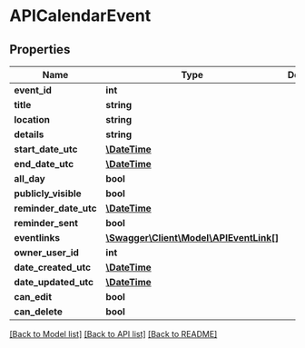 # APICalendarEvent

## Properties
Name | Type | Description | Notes
------------ | ------------- | ------------- | -------------
**event_id** | **int** |  | [optional] 
**title** | **string** |  | 
**location** | **string** |  | [optional] 
**details** | **string** |  | [optional] 
**start_date_utc** | [**\DateTime**](\DateTime.md) |  | 
**end_date_utc** | [**\DateTime**](\DateTime.md) |  | 
**all_day** | **bool** |  | [optional] 
**publicly_visible** | **bool** |  | [optional] 
**reminder_date_utc** | [**\DateTime**](\DateTime.md) |  | [optional] 
**reminder_sent** | **bool** |  | [optional] 
**eventlinks** | [**\Swagger\Client\Model\APIEventLink[]**](APIEventLink.md) |  | [optional] 
**owner_user_id** | **int** |  | [optional] 
**date_created_utc** | [**\DateTime**](\DateTime.md) |  | [optional] 
**date_updated_utc** | [**\DateTime**](\DateTime.md) |  | [optional] 
**can_edit** | **bool** |  | [optional] 
**can_delete** | **bool** |  | [optional] 

[[Back to Model list]](../README.md#documentation-for-models) [[Back to API list]](../README.md#documentation-for-api-endpoints) [[Back to README]](../README.md)


